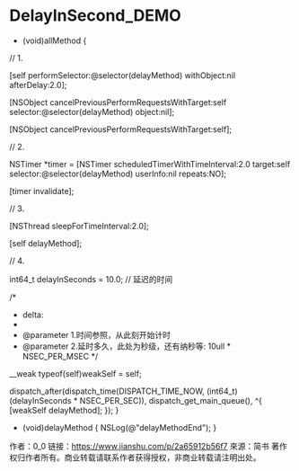 # DelayInSecond_DEMO


- (void)allMethod {

// 1.

[self performSelector:@selector(delayMethod) withObject:nil afterDelay:2.0];

[NSObject cancelPreviousPerformRequestsWithTarget:self selector:@selector(delayMethod) object:nil];

[NSObject cancelPreviousPerformRequestsWithTarget:self];

// 2.

NSTimer *timer = [NSTimer scheduledTimerWithTimeInterval:2.0 target:self selector:@selector(delayMethod) userInfo:nil repeats:NO];

[timer invalidate];

// 3.

[NSThread sleepForTimeInterval:2.0];

[self delayMethod];

// 4.

int64_t delayInSeconds = 10.0; // 延迟的时间

/*
*  delta:
*
*  @parameter 1.时间参照，从此刻开始计时
*  @parameter 2.延时多久，此处为秒级，还有纳秒等: 10ull * NSEC_PER_MSEC
*/

__weak typeof(self)weakSelf = self;

dispatch_after(dispatch_time(DISPATCH_TIME_NOW, (int64_t)(delayInSeconds * NSEC_PER_SEC)), dispatch_get_main_queue(), ^{
[weakSelf delayMethod];
});
}

- (void)delayMethod {
NSLog(@"delayMethodEnd");
}

作者：0_0
链接：https://www.jianshu.com/p/2a65912b56f7
來源：简书
著作权归作者所有。商业转载请联系作者获得授权，非商业转载请注明出处。

